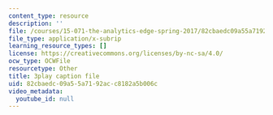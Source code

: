```yaml
---
content_type: resource
description: ''
file: /courses/15-071-the-analytics-edge-spring-2017/82cbaedc09a55a7192acc8182a5b006c_CaLv-IWX5vo.vtt
file_type: application/x-subrip
learning_resource_types: []
license: https://creativecommons.org/licenses/by-nc-sa/4.0/
ocw_type: OCWFile
resourcetype: Other
title: 3play caption file
uid: 82cbaedc-09a5-5a71-92ac-c8182a5b006c
video_metadata:
  youtube_id: null
---
```

